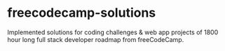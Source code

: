 # freecodecamp-solutions
Implemented solutions for coding challenges &amp; web app projects of 1800 hour long full stack developer roadmap from freeCodeCamp.
